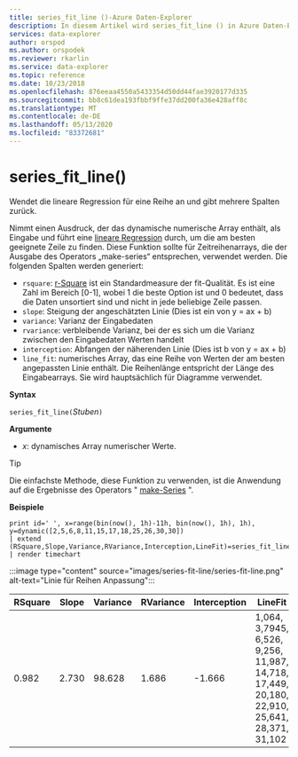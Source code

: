 ```yaml
---
title: series_fit_line ()-Azure Daten-Explorer
description: In diesem Artikel wird series_fit_line () in Azure Daten-Explorer beschrieben.
services: data-explorer
author: orspod
ms.author: orspodek
ms.reviewer: rkarlin
ms.service: data-explorer
ms.topic: reference
ms.date: 10/23/2018
ms.openlocfilehash: 876eeaa4550a5433354d50dd44fae3920177d335
ms.sourcegitcommit: bb8c61dea193fbbf9ffe37dd200fa36e428aff8c
ms.translationtype: MT
ms.contentlocale: de-DE
ms.lasthandoff: 05/13/2020
ms.locfileid: "83372681"
---
```

# <a name="series_fit_line"></a>series_fit_line()

Wendet die lineare Regression für eine Reihe an und gibt mehrere Spalten zurück.  

Nimmt einen Ausdruck, der das dynamische numerische Array enthält, als Eingabe und führt eine [lineare Regression](https://en.wikipedia.org/wiki/Line_fitting) durch, um die am besten geeignete Zeile zu finden. Diese Funktion sollte für Zeitreihenarrays, die der Ausgabe des Operators „make-series“ entsprechen, verwendet werden. Die folgenden Spalten werden generiert:
* `rsquare`: [r-Square](https://en.wikipedia.org/wiki/Coefficient_of_determination) ist ein Standardmeasure der fit-Qualität. Es ist eine Zahl im Bereich [0-1], wobei 1 die beste Option ist und 0 bedeutet, dass die Daten unsortiert sind und nicht in jede beliebige Zeile passen. 
* `slope`: Steigung der angeschätzten Linie (Dies ist ein von y = ax + b)
* `variance`: Varianz der Eingabedaten
* `rvariance`: verbleibende Varianz, bei der es sich um die Varianz zwischen den Eingabedaten Werten handelt
* `interception`: Abfangen der näherenden Linie (Dies ist b von y = ax + b)
* `line_fit`: numerisches Array, das eine Reihe von Werten der am besten angepassten Linie enthält. Die Reihenlänge entspricht der Länge des Eingabearrays. Sie wird hauptsächlich für Diagramme verwendet.

**Syntax**

`series_fit_line(`*Stuben*`)`

**Argumente**

* *x*: dynamisches Array numerischer Werte.

> [!TIP]
> Die einfachste Methode, diese Funktion zu verwenden, ist die Anwendung auf die Ergebnisse des Operators " [make-Series](make-seriesoperator.md) ".

**Beispiele**

<!-- csl: https://help.kusto.windows.net:443/Samples -->
```kusto
print id=' ', x=range(bin(now(), 1h)-11h, bin(now(), 1h), 1h), y=dynamic([2,5,6,8,11,15,17,18,25,26,30,30])
| extend (RSquare,Slope,Variance,RVariance,Interception,LineFit)=series_fit_line(y)
| render timechart
```

:::image type="content" source="images/series-fit-line/series-fit-line.png" alt-text="Linie für Reihen Anpassung":::

| RSquare | Slope | Variance | RVariance | Interception | LineFit                                                                                     |
|---------|-------|----------|-----------|--------------|---------------------------------------------------------------------------------------------|
| 0.982   | 2.730 | 98.628   | 1.686     | -1.666       | 1,064, 3,7945, 6,526, 9,256, 11,987, 14,718, 17,449, 20,180, 22,910, 25,641, 28,371, 31,102 |
